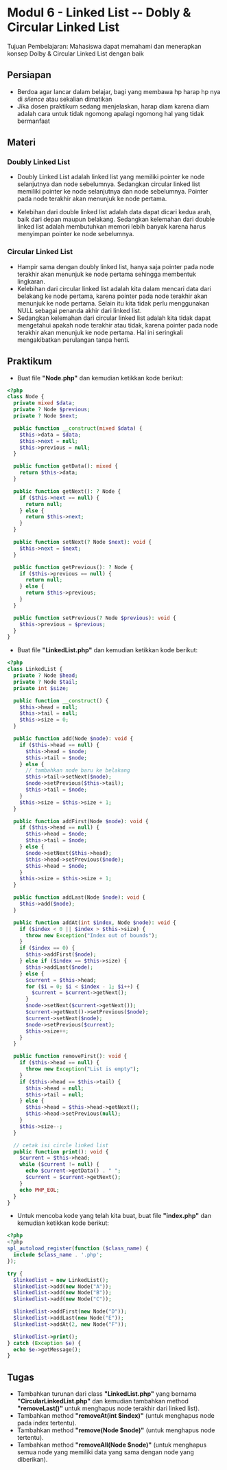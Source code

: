 # Modul 6 - Linked List -- Dobly & Circular Linked List

Tujuan Pembelajaran: Mahasiswa dapat memahami dan menerapkan konsep Dolby & Circular Linked List dengan baik

## Persiapan

- Berdoa agar lancar dalam belajar, bagi yang membawa hp harap hp nya di _silence_ atau sekalian dimatikan
- Jika dosen praktikum sedang menjelaskan, harap diam karena diam adalah cara untuk tidak ngomong apalagi ngomong hal yang tidak bermanfaat

## Materi

### Doubly Linked List

- Doubly Linked List adalah linked list yang memiliki pointer ke node selanjutnya dan node sebelumnya. Sedangkan circular linked list memiliki pointer ke node selanjutnya dan node sebelumnya. Pointer pada node terakhir akan menunjuk ke node pertama.

- Kelebihan dari double linked list adalah data dapat dicari kedua arah, baik dari depan maupun belakang. Sedangkan kelemahan dari double linked list adalah membutuhkan memori lebih banyak karena harus menyimpan pointer ke node sebelumnya.

### Circular Linked List

- Hampir sama dengan doubly linked list, hanya saja pointer pada node terakhir akan menunjuk ke node pertama sehingga membentuk lingkaran.
- Kelebihan dari circular linked list adalah kita dalam mencari data dari belakang ke node pertama, karena pointer pada node terakhir akan menunjuk ke node pertama. Selain itu kita tidak perlu menggunakan NULL sebagai penanda akhir dari linked list.
- Sedangkan kelemahan dari circular linked list adalah kita tidak dapat mengetahui apakah node terakhir atau tidak, karena pointer pada node terakhir akan menunjuk ke node pertama. Hal ini seringkali mengakibatkan perulangan tanpa henti.

## Praktikum

- Buat file __"Node.php"__ dan kemudian ketikkan kode berikut:

```php
<?php
class Node {
  private mixed $data;
  private ? Node $previous;
  private ? Node $next;

  public function __construct(mixed $data) {
    $this->data = $data;
    $this->next = null;
    $this->previous = null;
  }

  public function getData(): mixed {
    return $this->data;
  }

  public function getNext(): ? Node {
    if ($this->next == null) {
      return null;
    } else {
      return $this->next;
    }
  }

  public function setNext(? Node $next): void {
    $this->next = $next;
  }

  public function getPrevious(): ? Node {
    if ($this->previous == null) {
      return null;
    } else {
      return $this->previous;
    }
  }

  public function setPrevious(? Node $previous): void {
    $this->previous = $previous;
  }
}
```

- Buat file __"LinkedList.php"__ dan kemudian ketikkan kode berikut:

```php
<?php
class LinkedList {
  private ? Node $head;
  private ? Node $tail;
  private int $size;

  public function __construct() {
    $this->head = null;
    $this->tail = null;
    $this->size = 0;
  }

  public function add(Node $node): void {
    if ($this->head == null) {
      $this->head = $node;
      $this->tail = $node;
    } else {
      // tambahkan node baru ke belakang
      $this->tail->setNext($node);
      $node->setPrevious($this->tail);
      $this->tail = $node;
    }
    $this->size = $this->size + 1;
  }

  public function addFirst(Node $node): void {
    if ($this->head == null) {
      $this->head = $node;
      $this->tail = $node;
    } else {
      $node->setNext($this->head);
      $this->head->setPrevious($node);
      $this->head = $node;
    }
    $this->size = $this->size + 1;
  }

  public function addLast(Node $node): void {
    $this->add($node);
  }

  public function addAt(int $index, Node $node): void {
    if ($index < 0 || $index > $this->size) {
      throw new Exception("Index out of bounds");
    }
    if ($index == 0) {
      $this->addFirst($node);
    } else if ($index == $this->size) {
      $this->addLast($node);
    } else {
      $current = $this->head;
      for ($i = 0; $i < $index - 1; $i++) {
        $current = $current->getNext();
      }
      $node->setNext($current->getNext());
      $current->getNext()->setPrevious($node);
      $current->setNext($node);
      $node->setPrevious($current);
      $this->size++;
    }
  }

  public function removeFirst(): void {
    if ($this->head == null) {
      throw new Exception("List is empty");
    }
    if ($this->head == $this->tail) {
      $this->head = null;
      $this->tail = null;
    } else {
      $this->head = $this->head->getNext();
      $this->head->setPrevious(null);
    }
    $this->size--;
  }

  // cetak isi circle linked list
  public function print(): void {
    $current = $this->head;
    while ($current != null) {
      echo $current->getData() . " ";
      $current = $current->getNext();
    }
    echo PHP_EOL;
  }
}
```

- Untuk mencoba kode yang telah kita buat, buat file __"index.php"__ dan kemudian ketikkan kode berikut:

```php
<?php
<?php
spl_autoload_register(function ($class_name) {
  include $class_name . '.php';
});

try {
  $linkedlist = new LinkedList();
  $linkedlist->add(new Node("A"));
  $linkedlist->add(new Node("B"));
  $linkedlist->add(new Node("C"));

  $linkedlist->addFirst(new Node("D"));
  $linkedlist->addLast(new Node("E"));
  $linkedlist->addAt(2, new Node("F"));

  $linkedlist->print();
} catch (Exception $e) {
  echo $e->getMessage();
}
```

## Tugas

- Tambahkan turunan dari class __"LinkedList.php"__ yang bernama __"CircularLinkedList.php"__ dan kemudian tambahkan method __"removeLast()"__ untuk menghapus node terakhir dari linked list).
- Tambahkan method __"removeAt(int $index)"__ (untuk menghapus node pada index tertentu).
- Tambahkan method __"remove(Node $node)"__ (untuk menghapus node tertentu).
- Tambahkan method __"removeAll(Node $node)"__ (untuk menghapus semua node yang memiliki data yang sama dengan node yang diberikan).